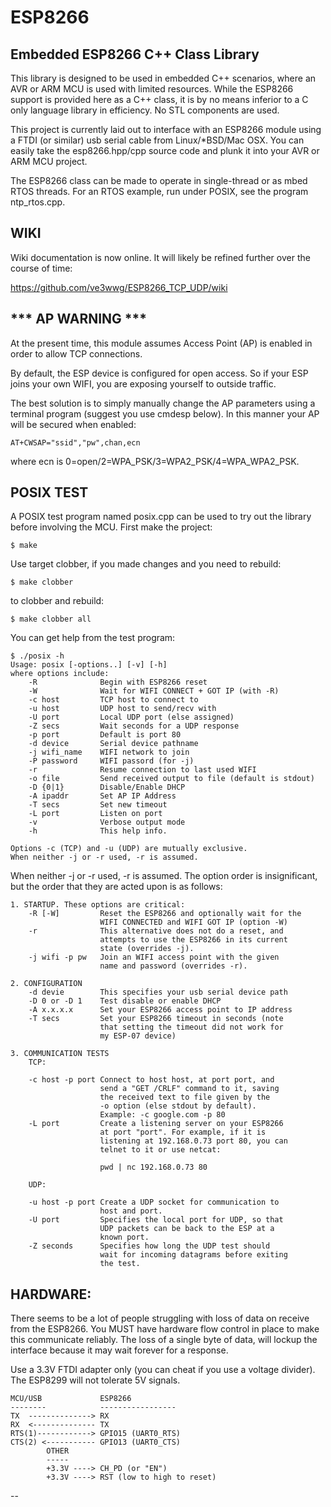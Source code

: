 # ESP8266
Embedded ESP8266 C++ Class Library
----------------------------------

This library is designed to be used in embedded C++ scenarios, where an
AVR or ARM MCU is used with limited resources. While the ESP8266 support
is provided here as a C++ class, it is by no means inferior to a C only
language library in efficiency. No STL components are used.

This project is currently laid out to interface with an ESP8266 module
using a FTDI (or similar) usb serial cable from Linux/*BSD/Mac OSX. You
can easily take the esp8266.hpp/cpp source code and plunk it into your
AVR or ARM MCU project.

The ESP8266 class can be made to operate in single-thread or 
as mbed RTOS threads. For an RTOS example, run under POSIX, see
the program ntp_rtos.cpp.

WIKI
----

Wiki documentation is now online. It will likely be refined further
over the course of time:

   https://github.com/ve3wwg/ESP8266_TCP_UDP/wiki


*** AP WARNING ***
------------------

At the present time, this module assumes Access Point (AP) is enabled in
order to allow TCP connections. 

  By default, the ESP device is configured for open access. So if
  your ESP joins your own WIFI, you are exposing yourself to 
  outside traffic.

The best solution is to simply manually change the AP parameters using a
terminal program (suggest you use cmdesp below). In this manner your AP will
be secured when enabled:

    AT+CWSAP="ssid","pw",chan,ecn 

where ecn is 0=open/2=WPA_PSK/3=WPA2_PSK/4=WPA_WPA2_PSK.


POSIX TEST
----------

A POSIX test program named posix.cpp can be used to try out the library
before involving the MCU. First make the project:

    $ make 

Use target clobber, if you made changes and you need to rebuild:

    $ make clobber

to clobber and rebuild:

    $ make clobber all

You can get help from the test program:

    $ ./posix -h
    Usage: posix [-options..] [-v] [-h]
    where options include:
        -R              Begin with ESP8266 reset
        -W              Wait for WIFI CONNECT + GOT IP (with -R)
        -c host         TCP host to connect to
        -u host         UDP host to send/recv with
        -U port         Local UDP port (else assigned)
        -Z secs         Wait seconds for a UDP response
        -p port         Default is port 80
        -d device       Serial device pathname
        -j wifi_name    WIFI network to join
        -P password     WIFI passord (for -j)
        -r              Resume connection to last used WIFI
        -o file         Send received output to file (default is stdout)
        -D {0|1}        Disable/Enable DHCP
        -A ipaddr       Set AP IP Address
        -T secs         Set new timeout
        -L port         Listen on port
        -v              Verbose output mode
        -h              This help info.

    Options -c (TCP) and -u (UDP) are mutually exclusive.
    When neither -j or -r used, -r is assumed.

When neither -j or -r used, -r is assumed. The option order is
insignificant, but the order that they are acted upon is as follows:

    1. STARTUP. These options are critical:
        -R [-W]         Reset the ESP8266 and optionally wait for the
                        WIFI CONNECTED and WIFI GOT IP (option -W)
        -r              This alternative does not do a reset, and
                        attempts to use the ESP8266 in its current
                        state (overrides -j).
        -j wifi -p pw   Join an WIFI access point with the given 
                        name and password (overrides -r).

    2. CONFIGURATION
        -d devie        This specifies your usb serial device path
        -D 0 or -D 1    Test disable or enable DHCP
        -A x.x.x.x      Set your ESP8266 access point to IP address
        -T secs         Set your ESP8266 timeout in seconds (note
                        that setting the timeout did not work for
                        my ESP-07 device)

    3. COMMUNICATION TESTS
        TCP:

        -c host -p port Connect to host host, at port port, and 
                        send a "GET /CRLF" command to it, saving
                        the received text to file given by the 
                        -o option (else stdout by default).
                        Example: -c google.com -p 80
        -L port         Create a listening server on your ESP8266
                        at port "port". For example, if it is 
                        listening at 192.168.0.73 port 80, you can
                        telnet to it or use netcat:

                        pwd | nc 192.168.0.73 80

        UDP:

        -u host -p port Create a UDP socket for communication to
                        host and port. 
        -U port         Specifies the local port for UDP, so that
                        UDP packets can be back to the ESP at a
                        known port.
        -Z seconds      Specifies how long the UDP test should
                        wait for incoming datagrams before exiting
                        the test.

HARDWARE:
---------

There seems to be a lot of people struggling with loss of data on
receive from the ESP8266. You MUST have hardware flow control in place
to make this communicate reliably. The loss of a single byte of data,
will lockup the interface because it may wait forever for a response.

Use a 3.3V FTDI adapter only (you can cheat if you use a voltage 
divider). The ESP8299 will not tolerate 5V signals.

    MCU/USB             ESP8266
    --------            -----------------
    TX  --------------> RX
    RX  <-------------- TX
    RTS(1)------------> GPIO15 (UART0_RTS)
    CTS(2) <----------- GPIO13 (UART0_CTS)
            OTHER
            -----
            +3.3V ----> CH_PD (or "EN")
            +3.3V ----> RST (low to high to reset)

--
